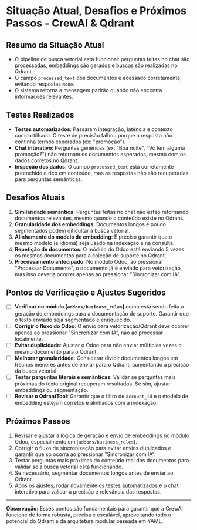 # Situação Atual, Desafios e Próximos Passos - CrewAI & Qdrant

## Resumo da Situação Atual

- O pipeline de busca vetorial está funcional: perguntas feitas no chat são processadas, embeddings são gerados e buscas são realizadas no Qdrant.
- O campo `processed_text` dos documentos é acessado corretamente, evitando respostas `None`.
- O sistema retorna a mensagem padrão quando não encontra informações relevantes.

## Testes Realizados

- **Testes automatizados**: Passaram integração, latência e contexto compartilhado. O teste de precisão falhou porque a resposta não continha termos esperados (ex: "promoção").
- **Chat interativo**: Perguntas genéricas (ex: "Boa noite", "Vc tem alguma promoção?") não retornam os documentos esperados, mesmo com os dados corretos no Qdrant.
- **Inspeção dos dados**: O campo `processed_text` está corretamente preenchido e rico em conteúdo, mas as respostas não são recuperadas para perguntas semânticas.

## Desafios Atuais

1. **Similaridade semântica**: Perguntas feitas no chat não estão retornando documentos relevantes, mesmo quando o conteúdo existe no Qdrant.
2. **Granularidade dos embeddings**: Documentos longos e pouco segmentados podem dificultar a busca vetorial.
3. **Alinhamento do modelo de embedding**: É preciso garantir que o mesmo modelo (e idioma) seja usado na indexação e na consulta.
4. **Repetição de documentos**: O módulo do Odoo está enviando 5 vezes os mesmos documentos para a coleção de suporte no Qdrant.
5. **Processamento antecipado**: No módulo Odoo, ao pressionar "Processar Documento", o documento já é enviado para vetorização, mas isso deveria ocorrer apenas ao pressionar "Sincronizar com IA".

## Pontos de Verificação e Ajustes Sugeridos

- [ ] **Verificar no módulo [`addons/business_rules`]** como está sendo feita a geração de embeddings para a documentação de suporte. Garantir que o texto enviado seja segmentado e enriquecido.
- [ ] **Corrigir o fluxo do Odoo**: O envio para vetorização/Qdrant deve ocorrer apenas ao pressionar "Sincronizar com IA", não ao processar localmente.
- [ ] **Evitar duplicidade**: Ajustar o Odoo para não enviar múltiplas vezes o mesmo documento para o Qdrant.
- [ ] **Melhorar granularidade**: Considerar dividir documentos longos em trechos menores antes de enviar para o Qdrant, aumentando a precisão da busca vetorial.
- [ ] **Testar perguntas literais e semânticas**: Validar se perguntas mais próximas do texto original recuperam resultados. Se sim, ajustar embeddings ou segmentação.
- [ ] **Revisar o QdrantTool**: Garantir que o filtro de `account_id` e o modelo de embedding estejam corretos e alinhados com a indexação.

## Próximos Passos

1. Revisar e ajustar a lógica de geração e envio de embeddings no módulo Odoo, especialmente em [`addons/business_rules`].
2. Corrigir o fluxo de sincronização para evitar envios duplicados e garantir que só ocorra ao pressionar "Sincronizar com IA".
3. Testar perguntas mais próximas do conteúdo real dos documentos para validar se a busca vetorial está funcionando.
4. Se necessário, segmentar documentos longos antes de enviar ao Qdrant.
5. Após os ajustes, rodar novamente os testes automatizados e o chat interativo para validar a precisão e relevância das respostas.

---

**Observação:**
Esses pontos são fundamentais para garantir que a CrewAI funcione de forma robusta, precisa e escalável, aproveitando todo o potencial do Qdrant e da arquitetura modular baseada em YAML.
